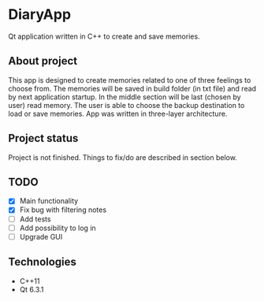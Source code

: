 # DiaryApp
Qt application written in C++ to create and save memories.



## About project
This app is designed to create memories related to one of three feelings to choose from.
The memories will be saved in build folder (in txt file) and read by next application startup. In the middle section will be last (chosen by user) read memory.
The user is able to choose the backup destination to load or save memories.
App was written in three-layer architecture.

## Project status
Project is not finished. Things to fix/do are described in section below.

## TODO
- [x] Main functionality
- [x] Fix bug with filtering notes
- [ ] Add tests
- [ ] Add possibility to log in
- [ ] Upgrade GUI

## Technologies
- C++11
- Qt 6.3.1

